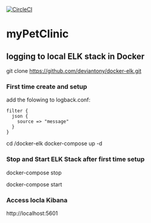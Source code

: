 [![CircleCI](https://circleci.com/gh/rondgrt/myPetClinic.svg?style=svg)](https://circleci.com/gh/rondgrt/myPetClinic)

# myPetClinic

## logging to local ELK stack in Docker

git clone https://github.com/deviantony/docker-elk.git

### First time create and setup
add the folowing to logback.conf:
```
filter {
  json {
    source => "message"
  }
}
```

cd /docker-elk
docker-compose up -d

### Stop and Start ELK Stack after first time setup

docker-compose stop

docker-compose start

### Access locla Kibana

http://localhost:5601